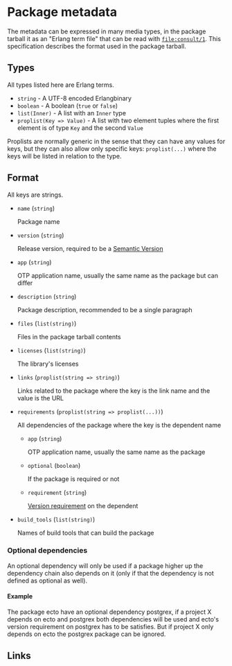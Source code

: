 # Package metadata

The metadata can be expressed in many media types, in the package tarball it as an "Erlang term file" that can be read with [`file:consult/1`][]. This specification describes the format used in the package tarball.

## Types

All types listed here are Erlang terms.

  + `string` - A UTF-8 encoded Erlangbinary
  + `boolean` - A boolean (`true` or `false`)
  + `list(Inner)` - A list with an `Inner` type
  + `proplist(Key => Value)` - A list with two element tuples where the first element is of type `Key` and the second `Value`

Proplists are normally generic in the sense that they can have any values for keys, but they can also allow only specific keys: `proplist(...)` where the keys will be listed in relation to the type.

## Format

All keys are strings.

  + `name` (`string`)
  
    Package name

  + `version` (`string`)
  
    Release version, required to be a [Semantic Version][]

  + `app` (`string`)
    
    OTP application name, usually the same name as the package but can differ

  + `description` (`string`)
    
    Package description, recommended to be a single paragraph

  + `files` (`list(string)`)

    Files in the package tarball contents

  + `licenses` (`list(string)`)

    The library's licenses

  + `links` (`proplist(string => string)`)

    Links related to the package where the key is the link name and the value is the URL

  + `requirements` (`proplist(string => proplist(...))`)

    All dependencies of the package where the key is the dependent name

    + `app` (`string`)

      OTP application name, usually the same name as the package

    + `optional` (`boolean`)

      If the package is required or not

    + `requirement` (`string`)

      [Version requirement][] on the dependent

  + `build_tools` (`list(string)`)

      Names of build tools that can build the package

### Optional dependencies

An optional dependency will only be used if a package higher up the dependency chain also depends on it (only if that the dependency is not defined as optional as well).

#### Example

The package ecto have an optional dependency postgrex, if a project X depends on ecto and postgrex both dependencies will be used and ecto's version requirement on postgrex has to be satisfies. But if project X only depends on ecto the postgrex package can be ignored.

## Links

[`file:consult/1`]: http://www.erlang.org/doc/man/file.html#consult-1
[Semantic Version]: http://semver.org/
[Version requirement]: http://elixir-lang.org/docs/stable/elixir/Version.html
